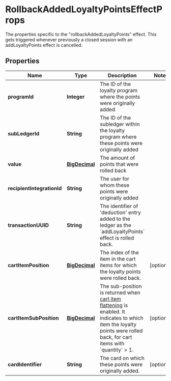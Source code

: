 

# RollbackAddedLoyaltyPointsEffectProps

The properties specific to the \"rollbackAddedLoyaltyPoints\" effect. This gets triggered whenever previously a closed session with an addLoyaltyPoints effect is cancelled.
## Properties

Name | Type | Description | Notes
------------ | ------------- | ------------- | -------------
**programId** | **Integer** | The ID of the loyalty program where the points were originally added | 
**subLedgerId** | **String** | The ID of the subledger within the loyalty program where these points were originally added | 
**value** | [**BigDecimal**](BigDecimal.md) | The amount of points that were rolled back | 
**recipientIntegrationId** | **String** | The user for whom these points were originally added | 
**transactionUUID** | **String** | The identifier of &#39;deduction&#39; entry added to the ledger as the &#x60;addLoyaltyPoints&#x60; effect is rolled back. | 
**cartItemPosition** | [**BigDecimal**](BigDecimal.md) | The index of the item in the cart items for which the loyalty points were rolled back. |  [optional]
**cartItemSubPosition** | [**BigDecimal**](BigDecimal.md) | The sub-position is returned when [cart item flattening](https://docs.talon.one/docs/product/campaigns/campaign-evaluation/#flattened-cart-items) is enabled. It indicates to which item the loyalty points were rolled back, for cart items with &#x60;quantity&#x60; &gt; 1.  |  [optional]
**cardIdentifier** | **String** | The card on which these points were originally added. |  [optional]



